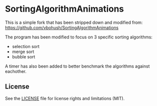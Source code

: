 SortingAlgorithmAnimations
==========================


This is a simple fork that has been stripped down and modified from:
https://github.com/vbohush/SortingAlgorithmAnimations

The program has been modified to focus on 3 specific sorting algorithms:
- selection sort
- merge sort
- bubble sort

A timer has also been added to better benchmark the algorithms against eachother.

## License

See the [LICENSE](LICENSE.txt) file for license rights and limitations (MIT).

